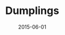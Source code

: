 ---
layout: post
title:  "Dumplings"
image_folder: "dumplings"
date:  2015-06-01
categories: meal theme-ingredient
status: completed
images: ["candle.jpg", "filling.jpg", "folding.jpg", "forming.jpg", "soup-prep.jpg", "soup-side.jpg", "soup-top.jpg", "rolling.jpg", "salad.jpg", "scallion-close.jpg", "scallion-platter.jpg", "fried.jpg", "george.jpg"]
thumbnail_image: "folding.jpg"
---